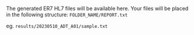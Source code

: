 The generated ER7 HL7 files will be available here.
Your files will be placed in the following structure:
`FOLDER_NAME/REPORT.txt`

eg. `results/20230510_ADT_A01/sample.txt`
